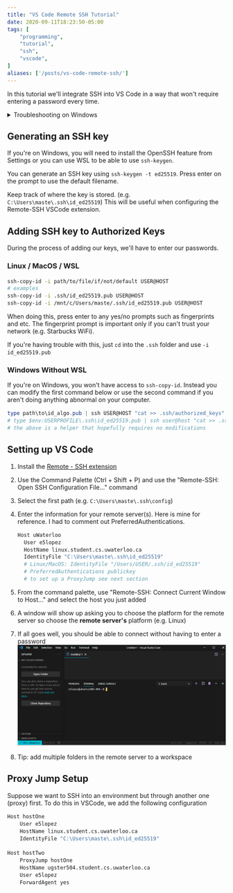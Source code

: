 ```yaml
---
title: "VS Code Remote SSH Tutorial"
date: 2020-09-11T18:23:50-05:00
tags: [
    "programming",
    "tutorial",
    "ssh",
    "vscode",
]
aliases: ['/posts/vs-code-remote-ssh/']
---
```


In this tutorial we'll integrate SSH into VS Code in a way that won't require entering a password every time.

<details><summary>Troubleshooting on Windows</summary>

Visual Studio Code is incredibly wasteful on Windows. The developers have no respect for users'
devices. If one of your devices can't connect to the remote-ssh server two times in a row without any
obvious reasons, then you should first [download VSCode](https://code.visualstudio.com/download) but
before re-installing, remove VSCode from your device including `%APPDATA%\Code` and `%USERPROFILE%\.vscode`.

It would be a good idea to either use VSCode's sync feature or save a copy of your `settings.json` as well as taking
a note of the extensions you have installed.

After re-installing VsCode, my computer could connect to the ssh-server in 0.5 seconds. In the end, totally worth it
since I removed 4GB worth of files related to vscode even after it had been uninstalled from my computer.

</details>

## Generating an SSH key

If you're on Windows, you will need to install the OpenSSH feature from Settings or you can use WSL to be able to use `ssh-keygen`.

You can generate an SSH key using `ssh-keygen -t ed25519`. Press enter on the prompt to use the default filename.

Keep track of where the key is stored. (e.g. `C:\Users\maste\.ssh\id_ed25519`)
This will be useful when configuring the Remote-SSH VSCode extension.

## Adding SSH key to Authorized Keys

During the process of adding our keys, we'll have to enter our passwords.

### Linux / MacOS / WSL

```sh
ssh-copy-id -i path/to/file/if/not/default USER@HOST
# examples
ssh-copy-id -i .ssh/id_ed25519.pub USER@HOST
ssh-copy-id -i /mnt/c/Users/maste/.ssh/id_ed25519.pub USER@HOST
```

When doing this, press enter to any yes/no prompts such as fingerprints and etc. The fingerprint prompt is
important only if you can't trust your network (e.g. Starbucks WiFi).

If you're having trouble with this, just `cd` into the `.ssh` folder and use `-i id_ed25519.pub`

### Windows Without WSL

If you're on Windows, you won't have access to `ssh-copy-id`. Instead you can modify the first command below or use the second command
if you aren't doing anything abnormal on your computer.

```powershell
type path\to\id_algo.pub | ssh USER@HOST "cat >> .ssh/authorized_keys"
# type $env:USERPROFILE\.ssh\id_ed25519.pub | ssh user@host "cat >> .ssh/authorized_keys"
# the above is a helper that hopefully requires no modifications
```

## Setting up VS Code

1. Install the [Remote - SSH extension](https://marketplace.visualstudio.com/items?itemName=ms-vscode-remote.remote-ssh)
2. Use the Command Palette (Ctrl + Shift + P) and use the "Remote-SSH: Open SSH Configuration File..." command
3. Select the first path  (e.g. `C:\Users\maste\.ssh\config`)
4. Enter the information for your remote server(s). Here is mine for reference. I had to comment out PreferredAuthentications.

    ```sh
    Host uWaterloo
      User e5lopez
      HostName linux.student.cs.uwaterloo.ca
      IdentityFile "C:\Users\maste\.ssh\id_ed25519"
      # Linux/MacOS: IdentityFile "/Users/USER/.ssh/id_ed25519"
      # PreferredAuthentications publickey
      # to set up a ProxyJump see next section
    ```

5. From the command palette, use "Remote-SSH: Connect Current Window to Host..." and select the host you just added
6. A window will show up asking you to choose the platform for the remote server so choose the **remote server's** platform (e.g. Linux)
7. If all goes well, you should be able to connect without having to enter a password
![VS Code SSH](/images/vs-code/connected-example.png)
8. Tip: add multiple folders in the remote server to a workspace

## Proxy Jump Setup

Suppose we want to SSH into an environment but through another one (proxy) first. To do this in VSCode, we add the following configuration

```sh
Host hostOne
    User e5lopez
    HostName linux.student.cs.uwaterloo.ca
    IdentityFile "C:\Users\maste\.ssh\id_ed25519"

Host hostTwo
    ProxyJump hostOne
    HostName ugster504.student.cs.uwaterloo.ca
    User e5lopez
    ForwardAgent yes
```
